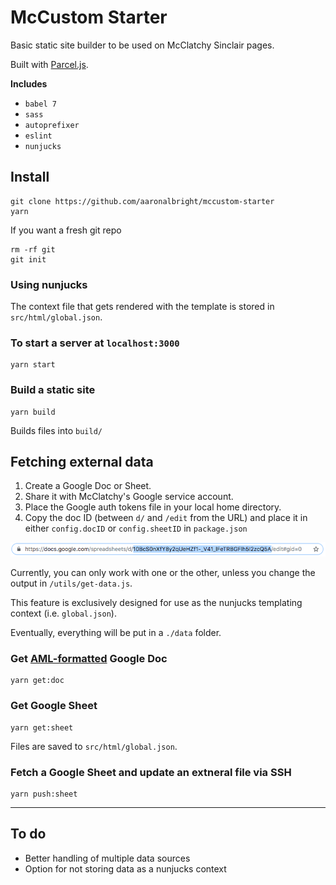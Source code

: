 # McCustom Starter
Basic static site builder to be used on McClatchy Sinclair pages.

Built with [Parcel.js](https://parceljs.org/).

**Includes**
* `babel 7`
* `sass`
* `autoprefixer`
* `eslint`
* `nunjucks`


## Install

```
git clone https://github.com/aaronalbright/mccustom-starter
yarn
```

If you want a fresh git repo
```
rm -rf git
git init
```

### Using nunjucks
The context file that gets rendered with the template is stored in `src/html/global.json`.

### To start a server at `localhost:3000`
```
yarn start
```

### Build a static site
```
yarn build
```
Builds files into `build/`

## Fetching external data

1. Create a Google Doc or Sheet. 
2. Share it with McClatchy's Google service account.
3. Place the Google auth tokens file in your local home directory.
4. Copy the doc ID (between `d/` and `/edit` from the URL) and place it in either `config.docID` or `config.sheetID` in `package.json`

![docID](docs/img/google-id.png)

Currently, you can only work with one or the other, unless you change the output in `/utils/get-data.js`.

This feature is exclusively designed for use as the nunjucks templating context (i.e. `global.json`).

Eventually, everything will be put in a `./data` folder.

### Get [AML-formatted](http://archieml.org/) Google Doc
```
yarn get:doc
```

### Get Google Sheet
```
yarn get:sheet
```

Files are saved to `src/html/global.json`.

### Fetch a Google Sheet and update an extneral file via SSH
```
yarn push:sheet
```

---

## To do

* Better handling of multiple data sources
* Option for not storing data as a nunjucks context





